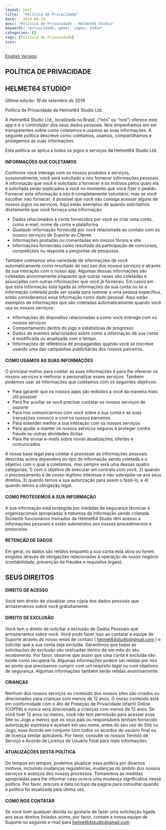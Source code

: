 ```yaml
---
layout: post
title:  "Política de Privacidade"
date:   2019-09-19
desc: "Política de Privacidade - Helmet64 Studio"
keywords: "privacidade, games, jogos, indie"
categories: []
tags: [Politica de Privacidade]
icon:
---
```

[English Version](https://helmet64studio.com/html/2019/09/19/policy-privacy.html)

## POLÍTICA DE PRIVACIDADE ##
## HELMET64 STUDIO® ##

*Última edição: 19 de setembro de 2019*

Política de Privacidade da Helmet64 Studio Ltd.

A Helmet64 Studio Ltd., localizada no Brasil, (“nós” ou “nos”) oferece este app e é o controlador dos seus dados pessoais.
Nos empenhamos em ser transparentes sobre como coletamos e usamos as suas informações. A seguinte política descreve como coletamos, usamos, compartilhamos e protegemos as suas informações.

Esta política se aplica a todos os jogos e serviços da Helmet64 Studio Ltd.

#### INFORMAÇÕES QUE COLETAMOS ####

Conforme você interage com os nossos produtos e serviços, ocasionalmente, você será solicitado a nos fornecer informações pessoais. A informação que você é solicitado a fornecer e os motivos pelos quais ela é solicitada serão explicados a você no momento que você fizer o pedido. Fornecer esta informação a nós é completamente voluntário, mas se você escolher não fornecer, é possível que você não consiga acessar alguns de nossos jogos ou serviços. Aqui estão exemplos de quando solicitamos diretamente que você forneça uma informação:

* Dados relacionados à conta fornecidos por você ao criar uma conta, como e-mail, nome da conta e plataforma
* Qualquer informação fornecida por você relacionada ao contato com os nossos serviços de Suporte ao Cliente
* Informações postadas ou comentadas em nossos fóruns e site
* Informações fornecidas como resultado da participação de concursos, competições ou resposta a perguntas de pesquisas.

Também coletamos uma variedade de informações de você automaticamente como resultado do seu uso dos nossos serviços e através da sua interação com o nosso app. Algumas dessas informações são coletadas anonimamente enquanto que outras vezes são coletadas e associadas com outras informações que você já forneceu. Em casos em que esta informação está ligada às informações da sua conta ou se a informação coletada pode ser usada para rastrear a uma pessoa específica, então consideramos essa informação como dado pessoal. Aqui estão exemplos de informações que são coletadas automaticamente quando você usa os nossos serviços:

* Informações do dispositivo relacionadas a como você interage com os nossos serviços
* Comportamento dentro do jogo e estatísticas de progresso
* Dados de eventos relacionados sobre como a informação da sua conta é modificada ou atualizada com o tempo.
* Informações de referência de propagandas quando você se inscreve usando uma das campanhas publicitárias dos nossos parceiros.

#### COMO USAMOS AS SUAS INFORMAÇÕES ####

O principal motivo para coletar as suas informações é para lhe oferecer os nossos serviços e melhorar e personalizar esses serviços. Também podemos usar as informações que coletamos com os seguintes objetivos:

* Para garantir que os nossos apps são exibidos a você da maneira mais útil possível
* Para lhe auxiliar se você precisar contatar os nossos serviços de suporte
* Para nos comunicarmos com você sobre a sua conta e as suas transações conosco e com os nossos parceiros
* Para entender melhor a sua interação com os nossos serviços
* Para ajudar a manter os nossos serviços seguros e proteger contra fraude ou outras atividades ilícitas
* Para lhe enviar e-mails sobre novas atualizações, ofertas e comunicados

A nossa base legal para coletar e processar as informações pessoais descritas acima dependerá do tipo de informação sendo coletada e o objetivo com o qual a coletamos, mas sempre será uma dessas quatro categorias; 1) com o objetivo de executar um contrato com você, 2) quando o processamento é de nosso legítimo interesse e não sobrepõe-se aos seus direitos, 3) quando temos a sua autorização para assim o fazê-lo, e 4) quando temos a obrigação legal.

#### COMO PROTEGEMOS A SUA INFORMAÇÃO ####

A sua informação está protegida por medidas de segurança técnicas e organizacionais apropriadas à natureza da informação sendo coletada. Somente funcionários treinados da Helmet64 Studio têm acesso a informações pessoais e estão submetidos aos nossos procedimentos e protocolos.

#### RETENÇÃO DE DADOS ####

Em geral, os dados são retidos enquanto a sua conta está ativa ou forem exigidos através de obrigações relacionadas à operação do nosso negócio (contabilidade, prevenção de fraudes e requisitos legais).

## SEUS DIREITOS ##

#### DIREITO DE ACESSO #####

Você tem direito de visualizar uma cópia dos dados pessoais que armazenamos sobre você gratuitamente.

#### DIREITO DE EXCLUSÃO #####

Você tem o direito de solicitar a exclusão de Dados Pessoais que armazenamos sobre você. Você pode fazer isso ao contatar a equipe de Suporte através do nosso email de contato ( helmet64studio@gmail.com ) e solicitar que a sua conta seja excluída. Garantimos que todas as solicitações de exclusão são realizadas dentro de um mês do seu recebimento. Por favor, observe que assim que uma conta é excluída não existe como recuperá-la. Algumas informações podem ser retidas por nós ao ponto que precisamos cumprir com um requisito legal ou com objetivos de segurança. Algumas informações também serão retidas anonimamente.

#### CRIANÇAS ####

Nenhum dos nossos serviços ou conteúdo dos nossos sites são criados ou direcionados para crianças com menos de 12 anos. O nosso conteúdo está em conformidade com o Ato de Proteção de Privacidade Infantil Online (COPPA) e nunca será direcionado a crianças com menos de 12 anos. Se você tiver 12 anos ou menos, você não tem permissão para acessar esse Site ou Jogo a menos que os seus pais ou responsáveis tenham fornecido autorização expressa e aceitam em seu nome, antes do seu uso do Site ou Jogo, esse Acordo em conjunto com todos os acordos de usuário final ou de licença similar aplicáveis. Por favor, consulte os nossos Termos de Serviço e Acordo de Licença de Usuário Final para mais informações.

#### ATUALIZAÇÕES DESTA POLÍTICA ####

De tempos em tempos, podemos atualizar essa política por diversos motivos, incluindo mudanças regulatórias, mudanças do âmbito dos nossos serviços e avanços dos nossos processos. Tomaremos as medidas apropriadas para lhe informar caso ocorra uma mudança significativa nessa política. Por favor, procure a data no topo da página para consultar quando a política foi atualizada pela última vez.

#### COMO NOS CONTATAR ####
Se você tiver qualquer dúvida ou gostaria de fazer uma solicitação ligada aos seus direitos listados acima, por favor, contate a nossa equipe de Suporte no seguinte e-mail para helmet64studio@gmail.com